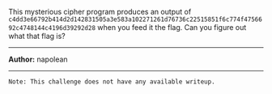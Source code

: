 This mysterious cipher program produces an output of `c4dd3e66792b414d2d142831505a3e583a102271261d76736c22515851f6c774f4756692c4748144c4196d39292d28` when you feed it the flag. Can you figure out what that flag is?

---
**Author:** napolean

---
```
Note: This challenge does not have any available writeup.
```